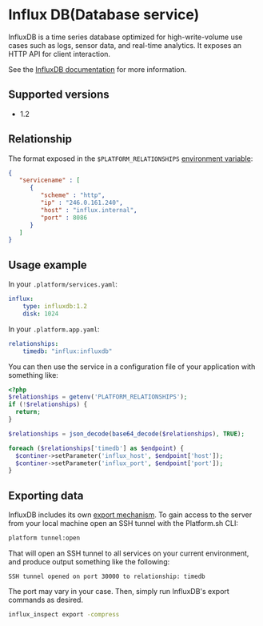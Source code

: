 # Influx DB(Database service)

InfluxDB is a time series database optimized for high-write-volume use cases such as logs, sensor data, and real-time analytics.  It exposes an HTTP API for client interaction.

See the [InfluxDB documentation](https://docs.influxdata.com/influxdb/v1.2/) for more information.

## Supported versions

* 1.2

## Relationship

The format exposed in the ``$PLATFORM_RELATIONSHIPS`` [environment variable](/development/variables.md#platformsh-provided-variables):

```json
{
   "servicename" : [
      {
         "scheme" : "http",
         "ip" : "246.0.161.240",
         "host" : "influx.internal",
         "port" : 8086
      }
   ]
}
```

## Usage example

In your `.platform/services.yaml`:

```yaml
influx:
    type: influxdb:1.2
    disk: 1024
```

In your `.platform.app.yaml`:

```yaml
relationships:
    timedb: "influx:influxdb"
```

You can then use the service in a configuration file of your application with something like:

```php
<?php
$relationships = getenv('PLATFORM_RELATIONSHIPS');
if (!$relationships) {
  return;
}

$relationships = json_decode(base64_decode($relationships), TRUE);

foreach ($relationships['timedb'] as $endpoint) {
  $continer->setParameter('influx_host', $endpoint['host']);
  $continer->setParameter('influx_port', $endpoint['port']);
}
```

## Exporting data

InfluxDB includes its own [export mechanism](https://docs.influxdata.com/influxdb/v1.2/tools/influx_inspect/).  To gain access to the server from your local machine open an SSH tunnel with the Platform.sh CLI:

```bash
platform tunnel:open
```

That will open an SSH tunnel to all services on your current environment, and produce output something like the following:

```text
SSH tunnel opened on port 30000 to relationship: timedb
```

The port may vary in your case.  Then, simply run InfluxDB's export commands as desired.

```bash
influx_inspect export -compress
```
